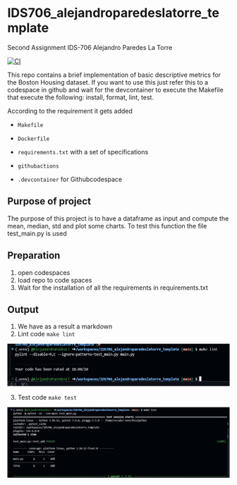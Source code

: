 # IDS706_alejandroparedeslatorre_template
Second Assignment IDS-706 Alejandro Paredes La Torre 

[![CI](https://github.com/nogibjj/IDS706_alejandroparedeslatorre_assignment2_pandas/actions/workflows/CI.yml/badge.svg)](https://github.com/nogibjj/IDS706_alejandroparedeslatorre_assignment2_pandas/actions/workflows/CI.yml)


This repo contains a brief implementation of basic descriptive metrics for the Boston Housing dataset. If you want to use this just refer this to a codespace in github and wait for the devcontainer to execute the Makefile that execute the following: install, format, lint, test.

According to the requirement it gets added

* `Makefile`

* `Dockerfile`

* `requirements.txt` with a set of specifications

* `githubactions` 

* `.devcontainer` for Githubcodespace 

## Purpose of project
The purpose of this project is to have a dataframe as input and compute the mean, median, std and plot some charts. To test this function the file test_main.py is used

## Preparation
1. open codespaces 
2. load repo to code spaces
2. Wait for the installation of all the requirements in requirements.txt

## Output
1. We have as a result a markdown 
2. Lint code `make lint`

![make lint](lint.JPG)

3. Test code `make test`

![make lint](test.JPG)
